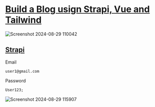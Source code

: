 # [Build a Blog usign Strapi, Vue and Tailwind](https://blog-two-zeta-26.vercel.app/)
![Screenshot 2024-08-29 110042](https://github.com/user-attachments/assets/0dd6d55f-c8ec-4a25-b7a2-e216bda95129)

## [Strapi](https://deploy-strapi.onrender.com/admin/auth/login) 
Email
```
user1@gmail.com
```
Password 
```
User123;
```
![Screenshot 2024-08-29 115907](https://github.com/user-attachments/assets/b7f564a5-56f3-44c8-a545-38505bd1ef96)


